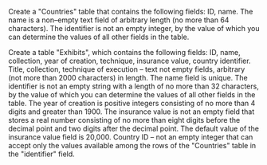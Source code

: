 Create a "Countries" table that contains the following fields: ID, name.
The name is a non–empty text field of arbitrary length (no more than 64 characters).
The identifier is not an empty integer, by the value of which you can determine the values
of all other fields in the table.
 
Create a table "Exhibits", which  contains the following fields: ID,
name, collection, year of creation, technique, insurance value,
country identifier. Title, collection, technique of execution – text not empty fields, arbitrary (not
more than 2000 characters) in length. The name field is unique. The identifier is not an empty string
with a length of no more than 32 characters, by the value of which you can determine the values of all
other fields in the table. The year of creation is positive integers consisting of no more
than 4 digits and greater than 1900. The insurance value is not an empty field that stores
a real number consisting of no more than eight digits before the decimal point and two digits after
the decimal point. The default value of the insurance value field is 20,000. Country ID – not
an empty integer that can accept only the values available among the rows
of the "Countries" table in the "identifier" field.
